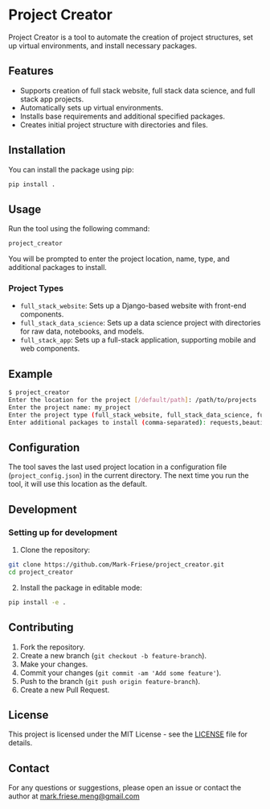 
# Project Creator

Project Creator is a tool to automate the creation of project structures, set up virtual environments, and install necessary packages.

## Features

- Supports creation of full stack website, full stack data science, and full stack app projects.
- Automatically sets up virtual environments.
- Installs base requirements and additional specified packages.
- Creates initial project structure with directories and files.

## Installation

You can install the package using pip:

```sh
pip install .
```

## Usage

Run the tool using the following command:

```sh
project_creator
```

You will be prompted to enter the project location, name, type, and additional packages to install.

### Project Types

- `full_stack_website`: Sets up a Django-based website with front-end components.
- `full_stack_data_science`: Sets up a data science project with directories for raw data, notebooks, and models.
- `full_stack_app`: Sets up a full-stack application, supporting mobile and web components.

## Example

```sh
$ project_creator
Enter the location for the project [/default/path]: /path/to/projects
Enter the project name: my_project
Enter the project type (full_stack_website, full_stack_data_science, full_stack_app): full_stack_website
Enter additional packages to install (comma-separated): requests,beautifulsoup4
```

## Configuration

The tool saves the last used project location in a configuration file (`project_config.json`) in the current directory. The next time you run the tool, it will use this location as the default.

## Development

### Setting up for development

1. Clone the repository:

```sh
git clone https://github.com/Mark-Friese/project_creator.git
cd project_creator
```

2. Install the package in editable mode:

```sh
pip install -e .
```

## Contributing

1. Fork the repository.
2. Create a new branch (`git checkout -b feature-branch`).
3. Make your changes.
4. Commit your changes (`git commit -am 'Add some feature'`).
5. Push to the branch (`git push origin feature-branch`).
6. Create a new Pull Request.

## License

This project is licensed under the MIT License - see the [LICENSE](LICENSE) file for details.

## Contact

For any questions or suggestions, please open an issue or contact the author at mark.friese.meng@gmail.com
